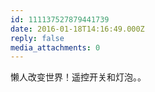```yaml
---
id: 111137527879441739
date: 2016-01-18T14:16:49.000Z
reply: false
media_attachments: 0
---
```


懒人改变世界！遥控开关和灯泡。。

